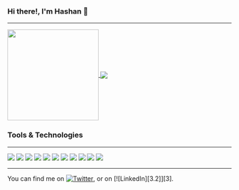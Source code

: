 ### Hi there!, I'm Hashan 👋
<hr>

<a href="https://github.com/anuraghazra/github-readme-stats">
  <img align="center" height="205px" src="https://github-readme-stats.vercel.app/api?username=hashanK&show_icons=true&theme=radical" />
</a>
<a href="https://github.com/anuraghazra/github-readme-stats">
  <img align="center" src="https://github-readme-stats.vercel.app/api/top-langs/?username=hashanK&hide=objective-c,html,css,kotlin&theme=radical" />
</a>

### Tools & Technologies
<hr>

![](https://img.shields.io/badge/OS-Windows-informational?style=flat&logo=windows&logoColor=white&color=0078D6) ![](https://img.shields.io/badge/Editor-VSCode-informational?style=flat&logo=visualstudiocode&logoColor=white&color=007ACC) ![](https://img.shields.io/badge/Code-JavaScript-informational?style=flat&logo=javascript&logoColor=white&color=F7DF1E) ![](https://img.shields.io/badge/Code-Dart-informational?style=flat&logo=dart&logoColor=white&color=0175C2) ![](https://img.shields.io/badge/Framework-Flutter-informational?style=flat&logo=flutter&logoColor=white&color=02569B) ![](https://img.shields.io/badge/Code-PHP-informational?style=flat&logo=php&logoColor=white&color=777BB4) ![](https://img.shields.io/badge/Framework-Laravel-informational?style=flat&logo=laravel&logoColor=white&color=FF2D20) ![](https://img.shields.io/badge/Code-HTML-informational?style=flat&logo=html5&logoColor=white&color=E34F26) ![](https://img.shields.io/badge/Tool-MySQL-informational?style=flat&logo=mysql&logoColor=white&color=4479A1) ![](https://img.shields.io/badge/Code-Swift-informational?style=flat&logo=swift&logoColor=white&color=FA7343) ![](https://img.shields.io/badge/Tool-Xcode-informational?style=flat&logo=xcode&logoColor=white&color=147EFB)

<hr>
<!-- Actual text -->

You can find me on [![Twitter][1.2]][1], or on [![LinkedIn][3.2]][3].

<!-- Icons -->

[1.2]: https://imgur.com/odov0jm (twitter icon without padding)
[2.2]: https://raw.githubusercontent.com/MartinHeinz/MartinHeinz/master/linkedin-3-16.png (LinkedIn icon without padding)

<!-- Links to your social media accounts -->

[1]: https://twitter.com/Martin_Heinz_
[2]: https://www.linkedin.com/in/heinz-martin/
<!--
**hashanK/hashanK** is a ✨ _special_ ✨ repository because its `README.md` (this file) appears on your GitHub profile.

Here are some ideas to get you started:

- 🔭 I’m currently working on ...
- 🌱 I’m currently learning ...
- 👯 I’m looking to collaborate on ...
- 🤔 I’m looking for help with ...
- 💬 Ask me about ...
- 📫 How to reach me: ...
- 😄 Pronouns: ...
- ⚡ Fun fact: ...
-->
